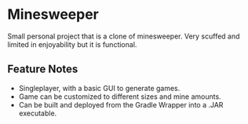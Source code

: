 # Minesweeper
Small personal project that is a clone of minesweeper.
Very scuffed and limited in enjoyability but it is functional.

## Feature Notes
- Singleplayer, with a basic GUI to generate games.
- Game can be customized to different sizes and mine amounts.
- Can be built and deployed from the Gradle Wrapper into a .JAR executable.
